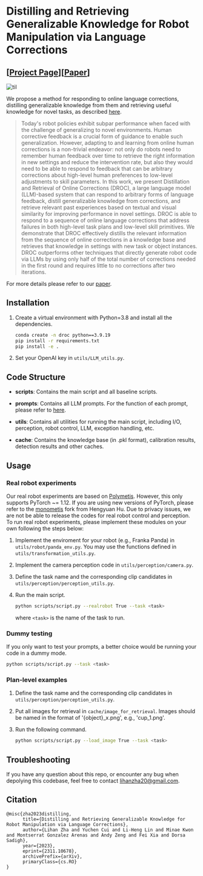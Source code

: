 # Distilling and Retrieving Generalizable Knowledge for Robot Manipulation via Language Corrections
## [<a href="https://sites.google.com/stanford.edu/droc" target="_blank">Project Page</a>][<a href="https://arxiv.org/abs/2311.10678">Paper</a>]

![til](https://github.com/lihzha/visualizations/blob/main/overview(twitter).gif)

We propose a method for responding to online language corrections, distilling generalizable knowledge from them and retrieving useful knowledge for novel tasks, as described <a href="https://sites.google.com/stanford.edu/droc" target="_blank">here</a>.

[//]: # (### Abstract)
> Today's robot policies exhibit subpar performance when faced with the challenge of generalizing to novel environments. Human corrective feedback is a crucial form of guidance to enable such generalization. However, adapting to and learning from online human corrections is a non-trivial endeavor: not only do robots need to remember human feedback over time to retrieve the right information in new settings and reduce the intervention rate, but also they would need to be able to respond to feedback that can be arbitrary corrections about high-level human preferences to low-level adjustments to skill parameters. In this work, we present Distillation and Retrieval of Online Corrections (DROC), a large language model (LLM)-based system that can respond to arbitrary forms of language feedback, distill generalizable knowledge from corrections, and retrieve relevant past experiences based on textual and visual similarity for improving performance in novel settings. DROC is able to respond to a sequence of online language corrections that address failures in both high-level task plans and low-level skill primitives. We demonstrate that DROC effectively distills the relevant information from the sequence of online corrections in a knowledge base and retrieves that knowledge in settings with new task or object instances. DROC outperforms other techniques that directly generate robot code via LLMs by using only half of the total number of corrections needed in the first round and requires little to no corrections after two iterations.

For more details please refer to our [paper](https://arxiv.org/abs/2311.10678).


## Installation

1. Create a virtual environment with Python=3.8 and install all the dependencies.
      ```bash
      conda create -n droc python==3.9.19
      pip install -r requirements.txt
      pip install -e .
      ```

2. Set your OpenAI key in `utils/LLM_utils.py`.

## Code Structure

* **scripts**: Contains the main script and all baseline scripts.

* **prompts**: Contains all LLM prompts. For the function of each prompt, please refer to [here](https://github.com/Stanford-ILIAD/droc/tree/main/prompts/prompt_overview.md).

* **utils**: Contains all utilities for running the main script, including I/O, perception, robot control, LLM, exception handling, etc.

* **cache**: Contains the knowledge base (in .pkl format), calibration results, detection results and other caches.


## Usage

### Real robot experiments

Our real robot experiments are based on [Polymetis](https://github.com/facebookresearch/fairo/tree/main/polymetis). However, this only supports PyTorch ~= 1.12. If you are using new versions of PyTorch, please refer to the [monometis](https://github.com/hengyuan-hu/monometis) fork from Hengyuan Hu. Due to privacy issues, we are not be able to release the codes for real robot control and perception. To run real robot experiments, please implement these modules on your own following the steps below:

1. Implement the enviroment for your robot (e.g., Franka Panda) in `utils/robot/panda_env.py`. You may use the functions defined in `utils/transformation_utils.py`.

2. Implement the camera perception code in `utils/perception/camera.py`.

3. Define the task name and the corresponding clip candidates in `utils/perception/perception_utils.py`.

4. Run the main script.
      ```bash
      python scripts/script.py --realrobot True --task <task>
      ```
      where `<task>` is the name of the task to run.

### Dummy testing
If you only want to test your prompts, a better choice would be running your code in a dummy mode.
```bash
python scripts/script.py --task <task>
```

### Plan-level examples

1. Define the task name and the corresponding clip candidates in `utils/perception/perception_utils.py`.

2. Put all images for retrieval in `cache/image_for_retrieval`. Images should be named in the format of '{object}_x.png', e.g., 'cup_1.png'.

3. Run the following command.
      ```bash
      python scripts/script.py --load_image True --task <task>
      ```


## Troubleshooting
If you have any question about this repo, or encounter any bug when depolying this codebase, feel free to contact <lihanzha20@gmail.com>.


## Citation

```
@misc{zha2023distilling,
      title={Distilling and Retrieving Generalizable Knowledge for Robot Manipulation via Language Corrections}, 
      author={Lihan Zha and Yuchen Cui and Li-Heng Lin and Minae Kwon and Montserrat Gonzalez Arenas and Andy Zeng and Fei Xia and Dorsa Sadigh},
      year={2023},
      eprint={2311.10678},
      archivePrefix={arXiv},
      primaryClass={cs.RO}
}
```